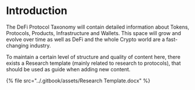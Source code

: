 # Introduction

The DeFi Protocol Taxonomy will contain detailed information about Tokens, Protocols, Products, Infrastructure and Wallets. This space will grow and evolve over time as well as DeFi and the whole Crypto world are a fast-changing industry.

To maintain a certain level of structure and quality of content here, there exists a Research template (mainly related to research to protocols), that should be used as guide when adding new content.

{% file src="../.gitbook/assets/Research Template.docx" %}
